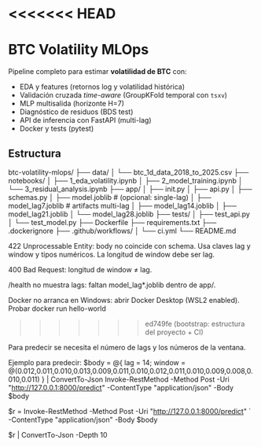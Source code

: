 <<<<<<< HEAD
=======
# BTC Volatility MLOps

Pipeline completo para estimar **volatilidad de BTC** con:
- EDA y features (retornos log y volatilidad histórica)
- Validación cruzada *time-aware* (GroupKFold temporal con `tsxv`)
- MLP multisalida (horizonte H=7)
- Diagnóstico de residuos (BDS test)
- API de inferencia con FastAPI (multi-lag)
- Docker y tests (pytest)

## Estructura

btc-volatility-mlops/
├── data/
│ └── btc_1d_data_2018_to_2025.csv
├── notebooks/
│ ├── 1_eda_volatility.ipynb
│ ├── 2_model_training.ipynb
│ └── 3_residual_analysis.ipynb
├── app/
│ ├── init.py
│ ├── api.py
│ ├── schemas.py
│ ├── model.joblib # (opcional: single-lag)
│ ├── model_lag7.joblib # artifacts multi-lag
│ ├── model_lag14.joblib
│ ├── model_lag21.joblib
│ └── model_lag28.joblib
├── tests/
│ ├── test_api.py
│ └── test_model.py
├── Dockerfile
├── requirements.txt
├── .dockerignore
├── .github/workflows/
│ └── ci.yml
└── README.md

422 Unprocessable Entity: body no coincide con schema. Usa claves lag y window y tipos numéricos. La longitud de window debe ser lag.

400 Bad Request: longitud de window ≠ lag.

/health no muestra lags: faltan model_lag*.joblib dentro de app/.

Docker no arranca en Windows: abrir Docker Desktop (WSL2 enabled). Probar docker run hello-world
>>>>>>> ed749fe (bootstrap: estructura del proyecto + CI)


Para predecir se necesita el número de lags y los números de la ventana.

Ejemplo para predecir:
$body = @{ lag = 14; window = @(0.012,0.011,0.010,0.013,0.009,0.011,0.010,0.012,0.011,0.010,0.009,0.008,0.010,0.011) } | ConvertTo-Json
Invoke-RestMethod -Method Post -Uri "http://127.0.0.1:8000/predict" -ContentType "application/json" -Body $body


$r = Invoke-RestMethod -Method Post -Uri "http://127.0.0.1:8000/predict" `
  -ContentType "application/json" -Body $body

$r | ConvertTo-Json -Depth 10
